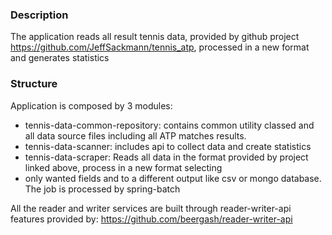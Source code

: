 ### Description
The application reads all result tennis data, provided by github project https://github.com/JeffSackmann/tennis_atp, processed
in a new format and generates statistics

### Structure

Application is composed by 3 modules:
- tennis-data-common-repository: contains common utility classed and all data source files including all ATP matches results.
- tennis-data-scanner: includes api to collect data and create statistics
- tennis-data-scraper: Reads all data in the format provided by project linked above, process in a new format selecting
- only wanted fields and to a different output like csv or mongo database. The job is processed by spring-batch

All the reader and writer services are built through reader-writer-api features provided by:
https://github.com/beergash/reader-writer-api